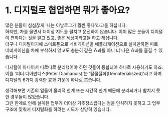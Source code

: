 # 1. 디지털로 협업하면 뭐가 좋아요?

많은 분들이 심심찮게 '나는 아날로그가 훨씬 좋다'라고들 하십니다.  
하지만, 차를 몰면서 더이상 지도를 펼치고 운전하지 않습니다. 이미 많은 분들이 디지털이 편하다는 것을 알고 있고, 좋은 세상이라고들 하고 계십니다.  
더구나 디지털이기에 스마트폰으로 네비게이션을 애플리케이션으로 설치만하면 따로 네비게이션을 차에 부착하지 않고도 충분히 같은 효과를 아니 더 나은 효과를 즐길 수 있습니다.

디지털이 아니어서 따로따로 분리했어야 하던 것들이 통합되어 하나로 사용하기도 하죠.  
이를 '피터 디아만디스(Peter Diamandis)'는 '탈물질화(Dematerialiszed)'라고 하며 디지털의 6가지 강력한 효과 가운데 하나로 뽑습니다.

생각해보면 기존의 일들이 물리적 한계 또는 시간적 한계 때문에 분리되거나 합치지 못한 경우들이 많았습니다.  
그런 한계로 인해 설계된 업무가 더이상 거추장스럽다는 점을 인식하지 못하고 그 업무 구조에 맞춰서 디지털화를 하려는 시도가 상당히 있습니다.
